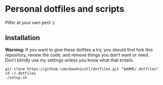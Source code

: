 # Personal dotfiles and scripts

Pilfer at your own peril :)

## Installation

**Warning:** If you want to give these dotfiles a try, you should first fork this repository, review the code, and remove things you don’t want or need. Don’t blindly use my settings unless you know what that entails. 

``` shell
git clone https://github.com/davenicoll/dotfiles.git "$HOME/.dotfiles"
cd ~/.dotfiles
./setup.sh
```
